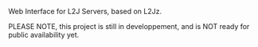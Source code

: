 Web Interface for L2J Servers, based on L2Jz.

PLEASE NOTE, this project is still in developpement, and is NOT ready for public availability yet.